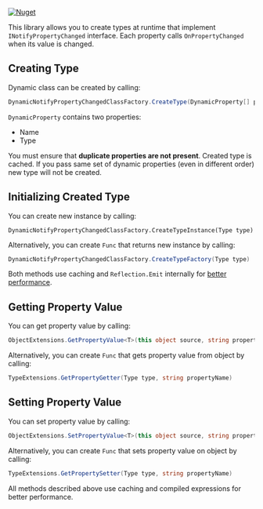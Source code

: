 [![Nuget](https://img.shields.io/nuget/v/DynamicNotifyPropertyChanged)](https://www.nuget.org/packages/DynamicNotifyPropertyChanged/)

This library allows you to create types at runtime that implement `INotifyPropertyChanged` interface. Each property calls `OnPropertyChanged` when its value is changed.

## Creating Type
Dynamic class can be created by calling:
```csharp
DynamicNotifyPropertyChangedClassFactory.CreateType(DynamicProperty[] properties)
```

`DynamicProperty` contains two properties:
- Name
- Type

You must ensure that **duplicate properties are not present**. Created type is cached. If you pass same set of dynamic properties (even in different order) new type will not be created.

## Initializing Created Type
You can create new instance by calling:
```c~~sharp~~
DynamicNotifyPropertyChangedClassFactory.CreateTypeInstance(Type type)
```

Alternatively, you can create `Func` that returns new instance by calling:
```csharp
DynamicNotifyPropertyChangedClassFactory.CreateTypeFactory(Type type)
```

Both methods use caching and `Reflection.Emit` internally for [better performance](https://andrewlock.net/benchmarking-4-reflection-methods-for-calling-a-constructor-in-dotnet/#the-results).

## Getting Property Value
You can get property value by calling:
```csharp
ObjectExtensions.GetPropertyValue<T>(this object source, string propertyName)
```

Alternatively, you can create `Func` that gets property value from object by calling:
```csharp
TypeExtensions.GetPropertyGetter(Type type, string propertyName)
```

## Setting Property Value
You can set property value by calling:
```csharp
ObjectExtensions.SetPropertyValue<T>(this object source, string propertyName, T value)
```

Alternatively, you can create `Func` that sets property value on object by calling:
```csharp
TypeExtensions.GetPropertySetter(Type type, string propertyName)
```

All methods described above use caching and compiled expressions for better performance.

